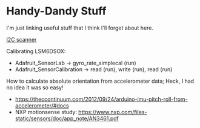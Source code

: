 # Handy-Dandy Stuff

I'm just linking useful stuff that I think I'll forget about here.

[I2C scanner](https://playground.arduino.cc/Main/I2cScanner/)

Calibrating LSM6DSOX:
  - Adafruit_SensorLab -> gyro_rate_simplecal (run)
  - Adafruit_SensorCalibration -> read (run), write (run), read (run)

How to calculate absolute orientation from accelerometer data; Heck, I had no idea
it was so easy!
- https://theccontinuum.com/2012/09/24/arduino-imu-pitch-roll-from-accelerometer/#docs
- NXP motionsense study: https://www.nxp.com/files-static/sensors/doc/app_note/AN3461.pdf
